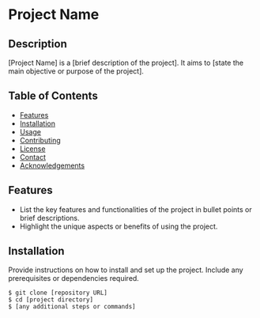 # Project Name

## Description

[Project Name] is a [brief description of the project]. It aims to [state the main objective or purpose of the project].

## Table of Contents

- [Features](#features)
- [Installation](#installation)
- [Usage](#usage)
- [Contributing](#contributing)
- [License](#license)
- [Contact](#contact)
- [Acknowledgements](#acknowledgements)

## Features

- List the key features and functionalities of the project in bullet points or brief descriptions.
- Highlight the unique aspects or benefits of using the project.

## Installation

Provide instructions on how to install and set up the project. Include any prerequisites or dependencies required.

```shell
$ git clone [repository URL]
$ cd [project directory]
$ [any additional steps or commands]
